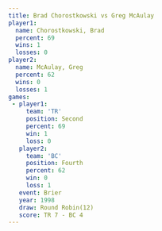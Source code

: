```yaml
---
title: Brad Chorostkowski vs Greg McAulay
player1:                   
  name: Chorostkowski, Brad
  percent: 69              
  wins: 1                  
  losses: 0                
player2:                   
  name: McAulay, Greg      
  percent: 62              
  wins: 0                  
  losses: 1                
games:
 - player1:          
     team: 'TR'      
     position: Second
     percent: 69     
     win: 1          
     loss: 0         
   player2:          
     team: 'BC'      
     position: Fourth
     percent: 62     
     win: 0          
     loss: 1         
   event: Brier         
   year: 1998           
   draw: Round Robin(12)
   score: TR 7 - BC 4   
---
```

